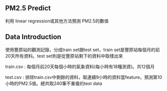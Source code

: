 ## PM2.5 Predict
利用 linear regression或其他方法預測 PM2.5的數值

## Data Introduction
使用豐原站的觀測記錄，分成train set跟test set，train set是豐原站每個月的前20天所有資料。test set則是從豐原站剩下的資料中取樣出來

train.csv : 每個月前20天每個小時的氣象資料(每小時有18種測資)。共12個月

test.csv : 排除train.csv中剩餘的資料，取連續9小時的資料當feature，預測第10小時的PM2.5值。總共取240筆不重複的test data
